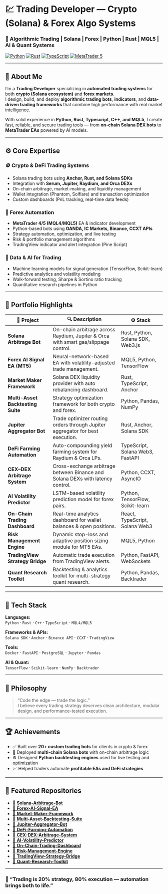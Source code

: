 # 💹 Trading Developer — Crypto (Solana) & Forex Algo Systems

### 🚀 Algorithmic Trading | Solana | Forex | Python | Rust | MQL5 | AI & Quant Systems

[![Python](https://img.shields.io/badge/Python-Expert-yellow?logo=python)](https://www.python.org)
[![Rust](https://img.shields.io/badge/Rust-Advanced-orange?logo=rust)](https://www.rust-lang.org)
[![TypeScript](https://img.shields.io/badge/TypeScript-Advanced-blue?logo=typescript)](https://www.typescriptlang.org)
[![MetaTrader 5](https://img.shields.io/badge/MetaTrader%205-Expert-lightgrey?logo=metatrader&logoColor=white)](https://www.metatrader5.com)

---

## 👋 About Me

I’m a **Trading Developer** specializing in **automated trading systems** for both **crypto (Solana ecosystem)** and **forex markets**.  
I design, build, and deploy **algorithmic trading bots**, **indicators**, and **data-driven trading frameworks** that combine high performance with real market intelligence.

With solid experience in **Python, Rust, Typescript, C++, and MQL5**, I create fast, reliable, and secure trading tools — from **on-chain Solana DEX bots** to **MetaTrader EAs** powered by AI models.

---

## ⚙️ Core Expertise

### 🪙 **Crypto & DeFi Trading Systems**
- Solana trading bots using **Anchor, Rust, and Solana SDKs**  
- Integration with **Serum, Jupiter, Raydium, and Orca DEXs**  
- On-chain arbitrage, market-making, and liquidity management  
- Wallet integration (Phantom, Solflare) and transaction optimization  
- Custom dashboards (PnL tracking, real-time data feeds)

### 💱 **Forex Automation**
- **MetaTrader 4/5 (MQL4/MQL5)** EA & indicator development  
- Python-based bots using **OANDA, IC Markets, Binance, CCXT APIs**  
- Strategy automation, optimization, and live testing  
- Risk & portfolio management algorithms  
- TradingView indicator and alert integration (Pine Script)

### 🧠 **Data & AI for Trading**
- Machine learning models for signal generation (TensorFlow, Scikit-learn)  
- Predictive analytics and volatility modeling  
- Walk-forward testing, Sharpe & Sortino ratio tracking  
- Quantitative research pipelines in Python

---

## 💼 Portfolio Highlights

| 🧩 Project | 🔍 Description | ⚙️ Stack |
|-------------|----------------|----------|
| **Solana Arbitrage Bot** | On-chain arbitrage across Raydium, Jupiter & Orca with smart gas/slippage control. | Rust, Python, Solana SDK, Web3.js |
| **Forex AI Signal EA (MT5)** | Neural-network-based EA with volatility-adjusted trade management. | MQL5, Python, TensorFlow |
| **Market Maker Framework** | Solana DEX liquidity provider with auto rebalancing dashboard. | Rust, TypeScript, Anchor |
| **Multi-Asset Backtesting Suite** | Strategy optimization framework for both crypto and forex. | Python, Pandas, NumPy |
| **Jupiter Aggregator Bot** | Trade optimizer routing orders through Jupiter aggregator for best execution. | Rust, Anchor, Solana SDK |
| **DeFi Farming Automation** | Auto-compounding yield farming system for Raydium & Orca LPs. | TypeScript, Solana Web3, FastAPI |
| **CEX–DEX Arbitrage System** | Cross-exchange arbitrage between Binance and Solana DEXs with latency control. | Python, CCXT, AsyncIO |
| **AI Volatility Predictor** | LSTM-based volatility prediction model for forex pairs. | Python, TensorFlow, Scikit-learn |
| **On-Chain Trading Dashboard** | Real-time analytics dashboard for wallet balances & open positions. | React, TypeScript, Solana Web3 |
| **Risk Management Engine** | Dynamic stop-loss and adaptive position sizing module for MT5 EAs. | MQL5, Python |
| **TradingView Strategy Bridge** | Automatic trade execution from TradingView alerts. | Python, FastAPI, WebSockets |
| **Quant Research Toolkit** | Backtesting & analytics toolkit for multi-strategy quant research. | Python, Pandas, Backtrader |

---

## 🧰 Tech Stack

**Languages:**  
`Python` · `Rust` · `C++` · `TypeScript` · `MQL4/MQL5`  

**Frameworks & APIs:**  
`Solana SDK` · `Anchor` · `Binance API` · `CCXT` · `TradingView`  

**Tools:**  
`Docker` · `FastAPI` · `PostgreSQL` · `Jupyter` · `Pandas`  

**AI & Quant:**  
`TensorFlow` · `Scikit-learn` · `NumPy` · `Backtrader`

---

## 🧠 Philosophy

> “Code the edge — trade the logic.”  
> I believe every trading strategy deserves clean architecture, modular design, and performance-tested execution.

---

## 🏆 Achievements
- ✅ Built over **20+ custom trading bots** for clients in crypto & forex  
- 🧮 Deployed **multi-chain Solana bots** with on-chain arbitrage logic  
- ⚙️ Designed **Python backtesting engines** used for live testing and optimization  
- 📈 Helped traders automate **profitable EAs and DeFi strategies**

---

## 🧩 Featured Repositories

- [🔹 **Solana-Arbitrage-Bot**](https://github.com/alphaengine9/Solana-Arbitrage-Bot)
- [🔹 **Forex-AI-Signal-EA**](https://github.com/alphaengine9/Forex-AI-Signal-EA)
- [🔹 **Market-Maker-Framework**](https://github.com/alphaengine9/Market-Maker-Framework)
- [🔹 **Multi-Asset-Backtesting-Suite**](https://github.com/alphaengine9/Multi-Asset-Backtesting-Suite)
- [🔹 **Jupiter-Aggregator-Bot**](https://github.com/alphaengine9/Jupiter-Aggregator-Bot)
- [🔹 **DeFi-Farming-Automation**](https://github.com/alphaengine9/DeFi-Farming-Automation)
- [🔹 **CEX-DEX-Arbitrage-System**](https://github.com/alphaengine9/CEX-DEX-Arbitrage-System)
- [🔹 **AI-Volatility-Predictor**](https://github.com/alphaengine9/AI-Volatility-Predictor)
- [🔹 **On-Chain-Trading-Dashboard**](https://github.com/alphaengine9/On-Chain-Trading-Dashboard)
- [🔹 **Risk-Management-Engine**](https://github.com/alphaengine9/Risk-Management-Engine)
- [🔹 **TradingView-Strategy-Bridge**](https://github.com/alphaengine9/TradingView-Strategy-Bridge)
- [🔹 **Quant-Research-Toolkit**](https://github.com/alphaengine9/Quant-Research-Toolkit)

---

### 💬 “Trading is 20% strategy, 80% execution — automation brings both to life.”
